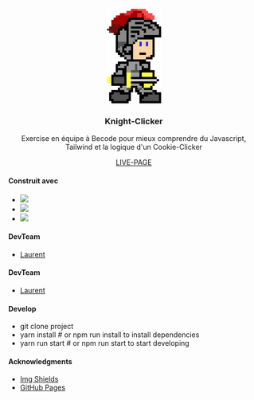 

<!-- PROJECT LOGO -->
<br />
<div align="center">
    <img src="pictures/8bitKnight.png" alt="Logo" width="110" height="190">

  <h3 class ="text-center" >Knight-Clicker</h3>

  <p text-align="center">
     Exercise en équipe à Becode pour mieux comprendre du Javascript, Tailwind et la logique d'un Cookie-Clicker      
  </p>
  <a text-align="center" href=https://eradikalien.github.io/knight-clicker/>LIVE-PAGE</a>

</div>

<div align="left">

#### Construit avec

* <img src="https://img.shields.io/badge/-tailwind-blue">
* <img src ="https://img.shields.io/badge/-vite-green">
* <img src="https://img.shields.io/badge/-VanillaJs-yellow">



<!-- ROADMAP -->
#### DevTeam

* <a href="https://github.com/EradikAlien">Laurent</a>

#### DevTeam

* <a href="https://github.com/EradikAlien">Laurent</a>


#### Develop

* git clone project
* yarn install # or npm run install to install dependencies
* yarn run start # or npm run start to start developing


<!-- ACKNOWLEDGMENTS -->
#### Acknowledgments


* [Img Shields](https://shields.io)
* [GitHub Pages](https://pages.github.com)

</div>


